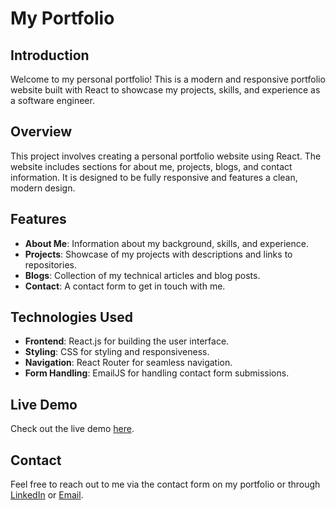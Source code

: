 # My Portfolio

## Introduction
Welcome to my personal portfolio! This is a modern and responsive portfolio website built with React to showcase my projects, skills, and experience as a software engineer.

## Overview
This project involves creating a personal portfolio website using React. The website includes sections for about me, projects, blogs, and contact information. It is designed to be fully responsive and features a clean, modern design.

## Features
- **About Me**: Information about my background, skills, and experience.
- **Projects**: Showcase of my projects with descriptions and links to repositories.
- **Blogs**: Collection of my technical articles and blog posts.
- **Contact**: A contact form to get in touch with me.

## Technologies Used
- **Frontend**: React.js for building the user interface.
- **Styling**: CSS for styling and responsiveness.
- **Navigation**: React Router for seamless navigation.
- **Form Handling**: EmailJS for handling contact form submissions.
  
## Live Demo
Check out the live demo [here](https://vgopari.github.com/portfolio).


## Contact
Feel free to reach out to me via the contact form on my portfolio or through [LinkedIn](https://www.linkedin.com/in/vgopari) or [Email](mailto:vgopari@outlook.com).
